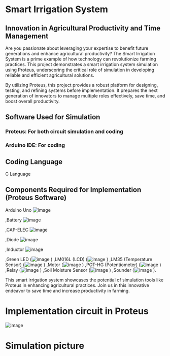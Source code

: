 # Smart Irrigation System
## Innovation in Agricultural Productivity and Time Management
Are you passionate about leveraging your expertise to benefit future generations and enhance agricultural productivity? The Smart Irrigation System is a prime example of how technology can revolutionize farming practices. This project demonstrates a smart irrigation system simulation using Proteus, underscoring the critical role of simulation in developing reliable and efficient agricultural solutions.

By utilizing Proteus, this project provides a robust platform for designing, testing, and refining systems before implementation. It prepares the next generation of innovators to manage multiple roles effectively, save time, and boost overall productivity.

## Software Used for Simulation
### Proteus: For both circuit simulation and coding
### Arduino IDE: For coding
## Coding Language
C Language
## Components Required for Implementation (Proteus Software)
Arduino Uno ![image](https://github.com/user-attachments/assets/69a767e7-789d-4f86-8088-0a30226bebd6)



,Battery ![image](https://github.com/user-attachments/assets/730b266e-b659-4fa8-ae1c-0bfcb7386dc1)



,CAP-ELEC ![image](https://github.com/user-attachments/assets/0e042602-07fd-4d1c-9b22-dd9c26f81118)



,Diode ![image](https://github.com/user-attachments/assets/65be6803-7718-440d-83ff-3085e51b236e)



,Inductor ![image](https://github.com/user-attachments/assets/4d625c72-75f0-4357-8ce9-313b8e7bc2e5)



,Green LED (![image](https://github.com/user-attachments/assets/223ca2aa-c9ad-48a4-9c26-9d787a0d01be)
)
,LM016L (LCD) (![image](https://github.com/user-attachments/assets/cc3bdfbd-6684-46e8-b4c9-64dd3cadbd99)
)
,LM35 (Temperature Sensor) (![image](https://github.com/user-attachments/assets/50a93776-2f34-4575-8cd3-ec26077f2cf3)
)
,Motor (![image](https://github.com/user-attachments/assets/e9319ec0-07fa-4a51-a426-26e948a827c5)
)
,POT-HG (Potentiometer) (![image](https://github.com/user-attachments/assets/14708c5b-da42-4f19-966c-8f05fcdfc1d4)
)
,Relay (![image](https://github.com/user-attachments/assets/754bd09f-295f-4c2f-853a-7357148d0598)
)
,Soil Moisture Sensor (![image](https://github.com/user-attachments/assets/47015d68-4ba0-40e1-8e9a-4fa5c9d2bb19)
)
,Sounder (![image](https://github.com/user-attachments/assets/6392702c-2504-453e-917a-6858d3788ed3)
).

 This smart irrigation system showcases the potential of simulation tools like Proteus in enhancing agricultural practices. Join us in this innovative endeavor to save time and increase productivity in farming.

# Implementation circuit in Proteus
![image](https://github.com/user-attachments/assets/7edfc15e-320b-4e56-92a2-66e046b55093)

# Simulation picture
